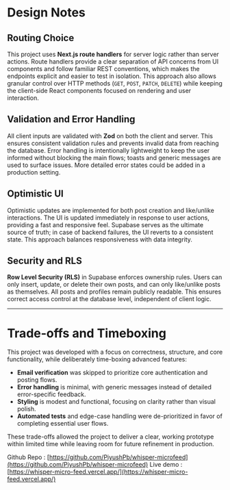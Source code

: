 # Design Notes

## Routing Choice
This project uses **Next.js route handlers** for server logic rather than server actions. Route handlers provide a clear separation of API concerns from UI components and follow familiar REST conventions, which makes the endpoints explicit and easier to test in isolation. This approach also allows granular control over HTTP methods (`GET`, `POST`, `PATCH`, `DELETE`) while keeping the client-side React components focused on rendering and user interaction.

## Validation and Error Handling
All client inputs are validated with **Zod** on both the client and server. This ensures consistent validation rules and prevents invalid data from reaching the database. Error handling is intentionally lightweight to keep the user informed without blocking the main flows; toasts and generic messages are used to surface issues. More detailed error states could be added in a production setting.

## Optimistic UI
Optimistic updates are implemented for both post creation and like/unlike interactions. The UI is updated immediately in response to user actions, providing a fast and responsive feel. Supabase serves as the ultimate source of truth; in case of backend failures, the UI reverts to a consistent state. This approach balances responsiveness with data integrity.

## Security and RLS
**Row Level Security (RLS)** in Supabase enforces ownership rules. Users can only insert, update, or delete their own posts, and can only like/unlike posts as themselves. All posts and profiles remain publicly readable. This ensures correct access control at the database level, independent of client logic.

---

# Trade-offs and Timeboxing

This project was developed with a focus on correctness, structure, and core functionality, while deliberately time-boxing advanced features:

- **Email verification** was skipped to prioritize core authentication and posting flows.  
- **Error handling** is minimal, with generic messages instead of detailed error-specific feedback.  
- **Styling** is modest and functional, focusing on clarity rather than visual polish.  
- **Automated tests** and edge-case handling were de-prioritized in favor of completing essential user flows.  

These trade-offs allowed the project to deliver a clear, working prototype within limited time while leaving room for future refinement in production.

Github Repo : [https://github.com/PiyushPb/whisper-microfeed](https://github.com/PiyushPb/whisper-microfeed)
Live demo : [https://whisper-micro-feed.vercel.app/](https://whisper-micro-feed.vercel.app/)
